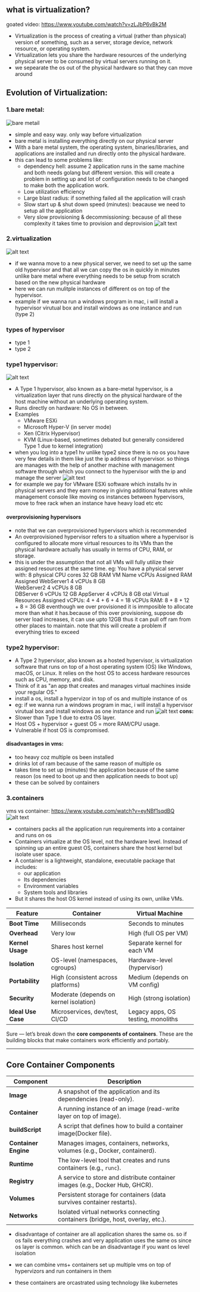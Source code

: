 ## what is virtualization?
goated video: https://www.youtube.com/watch?v=zLJbP6vBk2M
- Virtualization is the process of creating a virtual (rather than physical) version of something, such as a server, storage device, network resource, or operating system. 
- Virtualization lets you share the hardware resources of the underlying physical server to be consumed by virtual servers running on it.
- we sepearate the os out of the physical hardware so that they can  move around

## Evolution of Virtualization:
### 1.bare metal:
![bare metail](img/1.png)
- simple and easy way. only way before virtualization
- bare metal is installing everything directly on our physical server
- With a bare metal system, the operating system, binaries/libraries, and applications are installed and run directly onto the physical hardware.
- this can lead to some problems like:
  - dependency hell: assume 2 application runs in the same machine and both needs golang but different version. this will create a problem in setting up and lot of configuration needs to be changed to make both the application work.
  - Low utilization efficiency
  - Large blast radius: if something failed all the application will crash
  - Slow start up & shut down speed (minutes): beacause we need to setup all the application
  - Very slow provisioning & decommissioning: because of all these complexity it takes time to provision and deprovision
![alt text](img/2.png)

### 2.virtualization
![alt text](img/3.png)
- if we wanna move to a new physical server, we need to set up the same old hypervisor and that all we can copy the os in quickly in minutes unlike bare metal where everything needs to be setup from scratch based on the new physical hardware
- here we can run mulitple instances of different os on top of the hypervisor. 
- example if we wanna run a windows program in mac, i will install a hypervisor virutual box and install windows as one instance and run (type 2)

### types of hypervisor
- type 1 
- type 2

### type1 hypervisor:
![alt text](img/4.png)

- A Type 1 hypervisor, also known as a bare-metal hypervisor, is a virtualization layer that runs directly on the physical hardware of the host machine without an underlying operating system.
- Runs directly on hardware: No OS in between.
- Examples
  - VMware ESXi
  - Microsoft Hyper-V (in server mode)
  - Xen (Citrix Hypervisor)
  - KVM (Linux-based, sometimes debated but generally considered Type 1 due to kernel integration)
- when you log into a type1 hv unlike type2 since there is no os you have very few details in them like just the ip address of hypervisor. so things are manages with the help of another machine with management software through which you connect to the hypervisor with the ip and manage the server
![alt text](img/5.png)
- for example we pay for VMware ESXi software which installs hv in physical servers and they earn money in giving additional features while management console like moving os instances between hypervisors, move to free rack when an instance have heavy load etc etc
#### overprovisioning hypervisors
- note that we can overprovisioned hypervisors which is recommended
- An overprovisioned hypervisor refers to a situation where a hypervisor is configured to allocate more virtual resources to its VMs than the physical hardware actually has usually in terms of CPU, RAM, or storage.
- this is under the assumption that not all VMs will fully utilize their assigned resources at the same time.
eg:
You have a physical server with:
8 physical CPU cores
32 GB RAM
VM Name	vCPUs Assigned	RAM Assigned
WebServer1	4 vCPUs	8 GB	
WebServer2	4 vCPUs	8 GB	
DBServer	6 vCPUs	12 GB
AppServer	4 vCPUs	8 GB
otal Virtual Resources Assigned
vCPUs: 4 + 4 + 6 + 4 = 18 vCPUs
RAM: 8 + 8 + 12 + 8 = 36 GB
eventhough we over provisioned it is immposible to allocate more than what it has.because of this over provisioning, suppose db server load increases, it can use upto 12GB thus it can pull off ram from other places to maintain. 
note that this will create a problem if everything tries to exceed 
### type2 hypervisor:
- A Type 2 hypervisor, also known as a hosted hypervisor, is virtualization software that runs on top of a host operating system (OS) like Windows, macOS, or Linux. It relies on the host OS to access hardware resources such as CPU, memory, and disk.
- Think of it as "an app that creates and manages virtual machines inside your regular OS."
- install a os, install a hypervizor in top of os and multiple instance of os 
- eg: if we wanna run a windows program in mac, i will install a hypervisor virutual box and install windows as one instance and run 
![alt text](img/6.png)
**cons:**
- Slower than Type 1 due to extra OS layer.
- Host OS + hypervisor + guest OS = more RAM/CPU usage.
- Vulnerable if host OS is compromised.
#### disadvantages in vms:
- too heavy coz multiple os been installed
- drinks lot of ram because of the same reason of multiple os
- takes time to set up (minutes) the application because of the same reason (os need to boot up and then application needs to boot up)
- these can be solved by containers

### 3.containers
vms vs container: https://www.youtube.com/watch?v=eyNBf1sqdBQ
![alt text](img/7.png)

- containers packs all the application run requirements into a container and runs on os
- Containers virtualize at the OS level, not the hardware level. Instead of spinning up an entire guest OS, containers share the host kernel but isolate user space.
- A container is a lightweight, standalone, executable package that includes: 
  - our application
  - Its dependencies
  - Environment variables
  - System tools and libraries
- But it shares the host OS kernel instead of using its own, unlike VMs.

| **Feature**        | **Container**                                 | **Virtual Machine**                          |
|--------------------|-----------------------------------------------|----------------------------------------------|
| **Boot Time**      | Milliseconds                                  | Seconds to minutes                           |
| **Overhead**       | Very low                                      | High (full OS per VM)                        |
| **Kernel Usage**   | Shares host kernel                            | Separate kernel for each VM                  |
| **Isolation**      | OS-level (namespaces, cgroups)                | Hardware-level (hypervisor)                  |
| **Portability**    | High (consistent across platforms)            | Medium (depends on VM config)                |
| **Security**       | Moderate (depends on kernel isolation)        | High (strong isolation)                      |
| **Ideal Use Case** | Microservices, dev/test, CI/CD                | Legacy apps, OS testing, monoliths           |

Sure — let’s break down the **core components of containers**. These are the building blocks that make containers work efficiently and portably.

---

##  Core Container Components

| **Component**     | **Description**                                                                 |
|-------------------|---------------------------------------------------------------------------------|
| **Image**         | A snapshot of the application and its dependencies (read-only).                 |
| **Container**     | A running instance of an image (read-write layer on top of image).              |
| **buildScript**    | A script that defines how to build a container image(Docker file).                           |
| **Container Engine** | Manages images, containers, networks, volumes (e.g., Docker, containerd).    |
| **Runtime**       | The low-level tool that creates and runs containers (e.g., `runc`).             |
| **Registry**      | A service to store and distribute container images (e.g., Docker Hub, GHCR).    |
| **Volumes**       | Persistent storage for containers (data survives container restarts).           |
| **Networks**      | Isolated virtual networks connecting containers (bridge, host, overlay, etc.).  |

- disadvantage of container are all application shares the same os. so if os fails everything crashes and very application uses the same os since os layer is common. which can be an disadvantage if you want os level isolation

- we can combine vms+ containers set up multiple vms on top of hypervizors and run containers in them 
- these containers are orcastrated using technology like kubernetes
